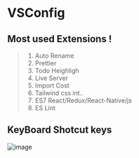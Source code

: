 # VSConfig
## Most used Extensions !
> 1. Auto Rename
> 2. Prettier
> 3. Todo Heighligh
> 4. Live Server
> 5. Import Cost
> 6. Tailwind css int..
> 7. ES7 React/Redux/React-Native/js
> 8. ES Lint
## KeyBoard Shotcut keys
![image](https://github.com/webdev-ashishk/VSConfig/assets/127021921/9dc0dedf-56ca-49a3-9f73-2a2f9d6c7096)
